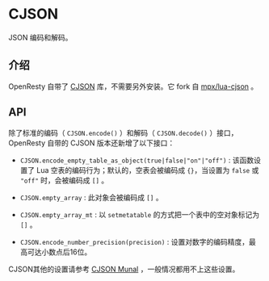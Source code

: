 # CJSON

JSON 编码和解码。

## 介绍

OpenResty 自带了 [CJSON](https://github.com/openresty/lua-cjson/) 库，不需要另外安装。它 fork 自 [mpx/lua-cjson](https://github.com/mpx/lua-cjson) 。

## API

除了标准的编码（ `CJSON.encode()` ）和解码（ `CJSON.decode()` ）接口，OpenResty 自带的 CJSON 版本还新增了以下接口：

* `CJSON.encode_empty_table_as_object(true|false|"on"|"off")` : 该函数设置了 Lua 空表的编码行为；默认的，空表会被编码成 `{}`，当设置为 `false` 或 `"off"` 时，会被编码成 `[]` 。

* `CJSON.empty_array` : 此对象会被编码成 `[]` 。

* `CJSON.empty_array_mt` : 以 `setmetatable` 的方式把一个表中的空对象标记为 `[]` 。

* `CJSON.encode_number_precision(precision)` : 设置对数字的编码精度，最高可达小数点后16位。

CJSON其他的设置请参考 [CJSON Munal](https://www.kyne.com.au/~mark/software/lua-cjson-manual.html#cjson_encode) ，一般情况都用不上这些设置。
